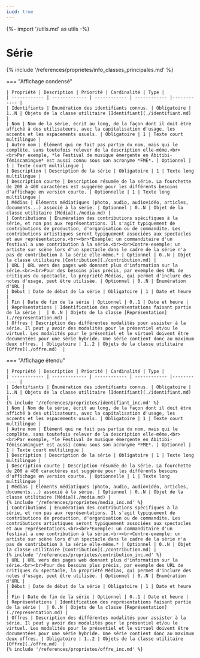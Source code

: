 ```yaml
---
iucd: true
---
```


{%- import '/utils.md' as utils -%}

# Série

{% include '/references/proprietes/info_classes_principales.md' %}

=== "Affichage condensé"

    | Propriété | Description | Priorité | Cardinalité | Type |
    | ------------ | ------------- | ------------ | ------------ |------------ |
    | Identifiants | Énumération des identifiants connus. | Obligatoire | 1..N | Objets de la classe utilitaire [Identifiant](./identifiant.md) |
    | Nom | Nom de la série, écrit au long, de la façon dont il doit être affiché à des utilisateurs, avec la capitalisation d'usage, les accents et les espacements usuels. | Obligatoire | 1 | Texte court multilingue |
    | Autre nom | Élément qui ne fait pas partie du nom, mais qui le complète, sans toutefois relever de la description elle-même.<br><br>Par exemple, *le Festival de musique émergente en Abitibi-Témiscamingue* est aussi connu sous son acronyme *FME*. | Optionnel | 1 | Texte court multilingue |
    | Description | Description de la série | Obligatoire | 1 | Texte long multilingue |
    | Description courte | Description résumée de la série. La fourchette de 200 à 400 caractères est suggérée pour les différents besoins d'affichage en version courte. | Optionnelle | 1 | Texte long multilingue |
    | Médias | Éléments médiatiques (photo, audio, audiovidéo, articles, documents...) associé à la série. | Optionnel | 0..N | Objet de la classe utilitaire [Média](./media.md) |
    | Contributions | Énumération des contributions spécifiques à la série, et non pas aux représentations. Il s'agit typiquement de contributions de production, d'organisation ou de commandite. Les contributions artistiques seront typiquement associées aux spectacles et aux représentations.<br><br>*Exemple: un commanditaire d'un festival a une contribution à la série.<br><br>Contre-exemple: un artiste sur scène lors d'un spectacle dans le cadre de la série n'a pas de contribution à la série elle-même.* | Optionnel | 0..N | Objet la classe utilitaire [Contribution](./contribution.md) |
    | URL | URL vers des pages web donnant plus d'information sur la série.<br><br>Pour des besoins plus précis, par exemple des URL de critiques du spectacle, la propriété Médias, qui permet d'inclure des notes d'usage, peut être utilisée. | Optionnel | 0..N | Énumération d'URL |
    | Début | Date de début de la série | Obligatoire | 1 | Date et heure |
    | Fin | Date de fin de la série | Optionnel | 0..1 | Date et heure |
    | Représentations | Identification des représentations faisant partie de la série |  | 0..N | Objets de la classe [Représentation](./representation.md) |
    | Offres | Description des différentes modalités pour assister à la série. Il peut y avoir des modalités pour le présentiel et/ou le virtuel. Les modalités pour le présentiel et le virtuel doivent être documentées pour une série hybride. Une série contient donc au maximum deux offres. | Obligatoire | 1..2 | Objets de la classe utilitaire [Offre](./offre.md)  |

=== "Affichage étendu"

    | Propriété | Description | Priorité | Cardinalité | Type |
    | ------------ | ------------- | ------------ | ------------ |------------ |
    | Identifiants | Énumération des identifiants connus. | Obligatoire | 1..N | Objets de la classe utilitaire [Identifiant](./identifiant.md) |
    {% include '/references/proprietes/identifiant_inc.md' %}
    | Nom | Nom de la série, écrit au long, de la façon dont il doit être affiché à des utilisateurs, avec la capitalisation d'usage, les accents et les espacements usuels. | Obligatoire | 1 | Texte court multilingue |
    | Autre nom | Élément qui ne fait pas partie du nom, mais qui le complète, sans toutefois relever de la description elle-même.<br><br>Par exemple, *le Festival de musique émergente en Abitibi-Témiscamingue* est aussi connu sous son acronyme *FME*. | Optionnel | 1 | Texte court multilingue |
    | Description | Description de la série | Obligatoire | 1 | Texte long multilingue |
    | Description courte | Description résumée de la série. La fourchette de 200 à 400 caractères est suggérée pour les différents besoins d'affichage en version courte. | Optionnelle | 1 | Texte long multilingue |
    | Médias | Éléments médiatiques (photo, audio, audiovidéo, articles, documents...) associé à la série. | Optionnel | 0..N | Objet de la classe utilitaire [Média](./media.md) |
    {% include '/references/proprietes/media_inc.md' %}
    | Contributions | Énumération des contributions spécifiques à la série, et non pas aux représentations. Il s'agit typiquement de contributions de production, d'organisation ou de commandite. Les contributions artistiques seront typiquement associées aux spectacles et aux représentations.<br><br>*Exemple: un commanditaire d'un festival a une contribution à la série.<br><br>Contre-exemple: un artiste sur scène lors d'un spectacle dans le cadre de la série n'a pas de contribution à la série elle-même.* | Optionnel | 0..N | Objet la classe utilitaire [Contribution](./contribution.md) |
    {% include '/references/proprietes/contribution_inc.md' %}
    | URL | URL vers des pages web donnant plus d'information sur la série.<br><br>Pour des besoins plus précis, par exemple des URL de critiques du spectacle, la propriété Médias, qui permet d'inclure des notes d'usage, peut être utilisée. | Optionnel | 0..N | Énumération d'URL |
    | Début | Date de début de la série | Obligatoire | 1 | Date et heure |
    | Fin | Date de fin de la série | Optionnel | 0..1 | Date et heure |
    | Représentations | Identification des représentations faisant partie de la série |  | 0..N | Objets de la classe [Représentation](./representation.md) |
    | Offres | Description des différentes modalités pour assister à la série. Il peut y avoir des modalités pour le présentiel et/ou le virtuel. Les modalités pour le présentiel et le virtuel doivent être documentées pour une série hybride. Une série contient donc au maximum deux offres. | Obligatoire | 1..2 | Objets de la classe utilitaire [Offre](./offre.md)  |
    {% include '/references/proprietes/offre_inc.md' %}

